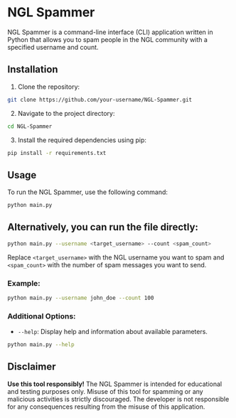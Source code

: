 # NGL Spammer

NGL Spammer is a command-line interface (CLI) application written in Python that allows you to spam people in the NGL community with a specified username and count.

## Installation

1. Clone the repository:

```bash
git clone https://github.com/your-username/NGL-Spammer.git
```

2. Navigate to the project directory:

```bash
cd NGL-Spammer
```

3. Install the required dependencies using pip:

```bash
pip install -r requirements.txt
```

## Usage

To run the NGL Spammer, use the following command:

```bash
python main.py
```

## Alternatively, you can run the file directly:

```bash
python main.py --username <target_username> --count <spam_count>
```

Replace `<target_username>` with the NGL username you want to spam and `<spam_count>` with the number of spam messages you want to send.

### Example:

```bash
python main.py --username john_doe --count 100
```

### Additional Options:

- `--help`: Display help and information about available parameters.

```bash
python main.py --help
```

## Disclaimer

**Use this tool responsibly!** The NGL Spammer is intended for educational and testing purposes only. Misuse of this tool for spamming or any malicious activities is strictly discouraged. The developer is not responsible for any consequences resulting from the misuse of this application.